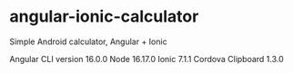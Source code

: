 # angular-ionic-calculator

Simple Android calculator, Angular + Ionic

Angular CLI version 16.0.0
Node 16.17.0
Ionic 7.1.1
Cordova Clipboard 1.3.0
